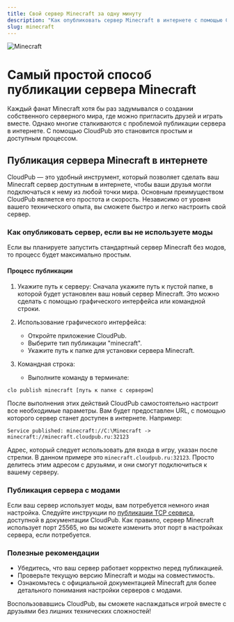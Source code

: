 ```yaml
---
title: Cвой сервер Minecraft за одну минуту
description: "Как опубликовать сервер Minecraft в интернете с помощью CloudPub"
slug: minecraft
---
```


![Minecraft](/img/minecraft-server.jpg)

# Самый простой способ публикации сервера Minecraft

Каждый фанат Minecraft хотя бы раз задумывался о создании собственного серверного мира, где можно пригласить друзей и играть вместе. Однако многие сталкиваются с проблемой публикации сервера в интернете. С помощью CloudPub это становится простым и доступным процессом.

<!-- truncate -->

## Публикация сервера Minecraft в интернете

CloudPub — это удобный инструмент, который позволяет сделать ваш Minecraft сервер доступным в интернете, чтобы ваши друзья могли подключаться к нему из любой точки мира. Основным преимуществом CloudPub является его простота и скорость. Независимо от уровня вашего технического опыта, вы сможете быстро и легко настроить свой сервер.

### Как опубликовать сервер, если вы не используете моды

Если вы планируете запустить стандартный сервер Minecraft без модов, то процесс будет максимально простым.

#### Процесс публикации

1. Укажите путь к серверу: Сначала укажите путь к пустой папке, в которой будет установлен ваш новый сервер Minecraft. Это можно сделать с помощью графического интерфейса или командной строки.

2. Использование графического интерфейса:
   - Откройте приложение CloudPub.
   - Выберите тип публикации "minecraft".
   - Укажите путь к папке для установки сервера Minecraft.

3. Командная строка:

   - Выполните команду в терминале:

```
clo publish minecraft [путь к папке с сервером]
```


После выполнения этих действий CloudPub самостоятельно настроит все необходимые параметры. Вам будет предоставлен URL, с помощью которого сервер станет доступен в интернете. Например:

```
Service published: minecraft://C:\Minecraft -> minecraft://minecraft.cloudpub.ru:32123
```

Адрес, который следует использовать для входа в игру, указан после стрелки. В данном примере это `minecraft.cloudpub.ru:32123`. Просто делитесь этим адресом с друзьями, и они смогут подключиться к вашему серверу.

### Публикация сервера с модами

Если ваш сервер использует моды, вам потребуется немного иная настройка. Следуйте инструкции по [публикации TCP сервиса](/docs/tcp), доступной в документации CloudPub. Как правило, сервер Minecraft использует порт 25565, но вы можете изменить этот порт в настройках сервера, если потребуется.

### Полезные рекомендации

- Убедитесь, что ваш сервер работает корректно перед публикацией.
- Проверьте текущую версию Minecraft и моды на совместимость.
- Ознакомьтесь с официальной документацией Minecraft для более детального понимания настройки серверов с модами.

Воспользовавшись CloudPub, вы сможете наслаждаться игрой вместе с друзьями без лишних технических сложностей!
